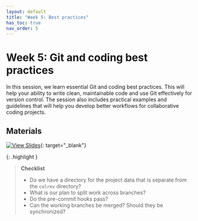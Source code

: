 ```yaml
---
layout: default
title: "Week 5: Best practices"
has_toc: true
nav_order: 5
---
```


# Week 5: Git and coding best practices

In this session, we learn essential Git and coding best practices.
This will help your ability to write clean, maintainable code and use Git effectively for version control.
The session also includes practical examples and guidelines that will help you develop better workflows for collaborative coding projects.

## Materials

[![View Slides](https://img.shields.io/badge/View-Slides-orange?logo=html5)](../output/05-best_practice.html){: target="_blank"}

{: .highlight }
> **Checklist**
>
> - Do we have a directory for the project data that is separate from the `colrev` directory?
> - What is our plan to split work across branches?
> - Do the pre-commit hooks pass?
> - Can the working branches be merged? Should they be synchronized?